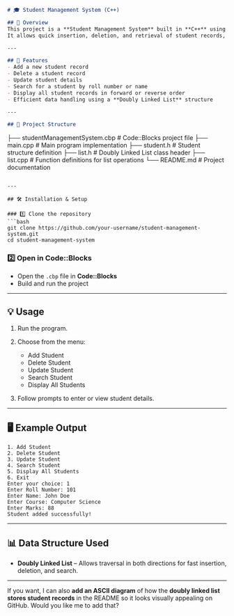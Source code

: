 
```markdown
# 🎓 Student Management System (C++)

## 📌 Overview
This project is a **Student Management System** built in **C++** using a **Doubly Linked List** for efficient data storage and management.  
It allows quick insertion, deletion, and retrieval of student records, making it suitable for educational institutions to manage student data seamlessly.

---

## 🚀 Features
- Add a new student record
- Delete a student record
- Update student details
- Search for a student by roll number or name
- Display all student records in forward or reverse order
- Efficient data handling using a **Doubly Linked List** structure

---

## 📂 Project Structure
```

├── studentManagementSystem.cbp   # Code::Blocks project file
├── main.cpp                      # Main program implementation
├── student.h                     # Student structure definition
├── list.h                        # Doubly Linked List class header
├── list.cpp                      # Function definitions for list operations
└── README.md                     # Project documentation

````

---

## 🛠️ Installation & Setup

### 1️⃣ Clone the repository
```bash
git clone https://github.com/your-username/student-management-system.git
cd student-management-system
````

### 2️⃣ Open in Code::Blocks

* Open the `.cbp` file in **Code::Blocks**
* Build and run the project

---

## 💡 Usage

1. Run the program.
2. Choose from the menu:

   * Add Student
   * Delete Student
   * Update Student
   * Search Student
   * Display All Students
3. Follow prompts to enter or view student details.

---

## 🖥️ Example Output

```
1. Add Student
2. Delete Student
3. Update Student
4. Search Student
5. Display All Students
6. Exit
Enter your choice: 1
Enter Roll Number: 101
Enter Name: John Doe
Enter Course: Computer Science
Enter Marks: 88
Student added successfully!
```

---

## 📊 Data Structure Used

* **Doubly Linked List** – Allows traversal in both directions for fast insertion, deletion, and search.

---


If you want, I can also **add an ASCII diagram** of how the **doubly linked list stores student records** in the README so it looks visually appealing on GitHub. Would you like me to add that?
```
